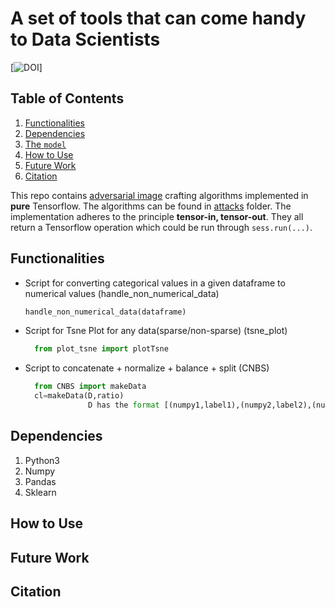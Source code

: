 A set of tools that can come handy to Data Scientists
===============================================

[![DOI](https://www.linkedin.com/in/vaisakh-shaj-80ba9b49/)]

## Table of Contents

1. [Functionalities](#Functionalities)
2. [Dependencies](#dependencies)
3. [The `model`](#the-model)
4. [How to Use](#how-to-use)
5. [Future Work](#future-work)
6. [Citation](#citation)

This repo contains [adversarial image](https://arxiv.org/abs/1312.6199) crafting algorithms implemented in
**pure** Tensorflow.  The algorithms can be found in [attacks](attacks) folder.  The
implementation adheres to the principle **tensor-in, tensor-out**.  They all
return a Tensorflow operation which could be run through `sess.run(...)`.

## Functionalities

- Script for converting categorical values in a given dataframe to numerical values  (handle_non_numerical_data) 

  ```python
  handle_non_numerical_data(dataframe)
  ```

- Script for Tsne Plot for any data(sparse/non-sparse)  (tsne_plot) 

  ```python
    from plot_tsne import plotTsne
  ```

- Script to concatenate + normalize + balance + split  (CNBS) 

  ```python
    from CNBS import makeData
    cl=makeData(D,ratio)
                D has the format [(numpy1,label1),(numpy2,label2),(numpy3,label3)]
  ```


## Dependencies

1. Python3
2. Numpy
3. Pandas
4. Sklearn


## How to Use




## Future Work




## Citation
